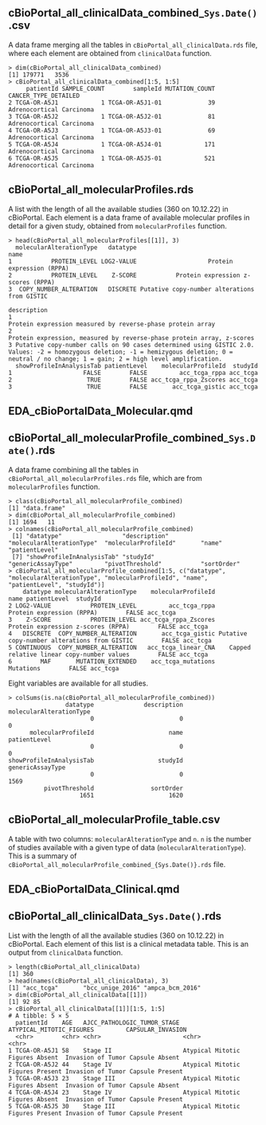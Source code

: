 ## cBioPortal_all_clinicalData_combined_`Sys.Date()`.csv   
A data frame merging all the tables in `cBioPortal_all_clinicalData.rds` file,
where each element are obtained from `clinicalData` function.
```
> dim(cBioPortal_all_clinicalData_combined)
[1] 179771   3536
> cBioPortal_all_clinicalData_combined[1:5, 1:5]
     patientId SAMPLE_COUNT        sampleId MUTATION_COUNT     CANCER_TYPE_DETAILED
2 TCGA-OR-A5J1            1 TCGA-OR-A5J1-01             39 Adrenocortical Carcinoma
3 TCGA-OR-A5J2            1 TCGA-OR-A5J2-01             81 Adrenocortical Carcinoma
4 TCGA-OR-A5J3            1 TCGA-OR-A5J3-01             69 Adrenocortical Carcinoma
5 TCGA-OR-A5J4            1 TCGA-OR-A5J4-01            171 Adrenocortical Carcinoma
6 TCGA-OR-A5J5            1 TCGA-OR-A5J5-01            521 Adrenocortical Carcinoma
```

## cBioPortal_all_molecularProfiles.rds   
A list with the length of all the available studies (360 on 10.12.22) in 
cBioPortal. Each element is a data frame of available molecular profiles 
in detail for a given study, obtained from `molecularProfiles` function.
```
> head(cBioPortal_all_molecularProfiles[[1]], 3)
  molecularAlterationType   datatype                                         name
1           PROTEIN_LEVEL LOG2-VALUE                    Protein expression (RPPA)
2           PROTEIN_LEVEL    Z-SCORE           Protein expression z-scores (RPPA)
3  COPY_NUMBER_ALTERATION   DISCRETE Putative copy-number alterations from GISTIC
                                                                                                                                                                                       description
1                                                                                                                                       Protein expression measured by reverse-phase protein array
2                                                                                                                            Protein expression, measured by reverse-phase protein array, z-scores
3 Putative copy-number calls on 90 cases determined using GISTIC 2.0. Values: -2 = homozygous deletion; -1 = hemizygous deletion; 0 = neutral / no change; 1 = gain; 2 = high level amplification.
  showProfileInAnalysisTab patientLevel    molecularProfileId  studyId
1                    FALSE        FALSE         acc_tcga_rppa acc_tcga
2                     TRUE        FALSE acc_tcga_rppa_Zscores acc_tcga
3                     TRUE        FALSE       acc_tcga_gistic acc_tcga
```

## EDA_cBioPortalData_Molecular.qmd


## cBioPortal_all_molecularProfile_combined_`Sys.Date()`.rds  
A data frame combining all the tables in `cBioPortal_all_molecularProfiles.rds`
file, which are from `molecularProfiles` function.
```
> class(cBioPortal_all_molecularProfile_combined)
[1] "data.frame"
> dim(cBioPortal_all_molecularProfile_combined)
[1] 1694   11
> colnames(cBioPortal_all_molecularProfile_combined)
 [1] "datatype"                 "description"              "molecularAlterationType"  "molecularProfileId"       "name"         "patientLevel"
 [7] "showProfileInAnalysisTab" "studyId"                  "genericAssayType"         "pivotThreshold"           "sortOrder"
> cBioPortal_all_molecularProfile_combined[1:5, c("datatype", "molecularAlterationType", "molecularProfileId", "name", "patientLevel", "studyId")]
    datatype molecularAlterationType    molecularProfileId                                         name patientLevel  studyId
2 LOG2-VALUE           PROTEIN_LEVEL         acc_tcga_rppa                    Protein expression (RPPA)        FALSE acc_tcga
3    Z-SCORE           PROTEIN_LEVEL acc_tcga_rppa_Zscores           Protein expression z-scores (RPPA)        FALSE acc_tcga
4   DISCRETE  COPY_NUMBER_ALTERATION       acc_tcga_gistic Putative copy-number alterations from GISTIC        FALSE acc_tcga
5 CONTINUOUS  COPY_NUMBER_ALTERATION   acc_tcga_linear_CNA    Capped relative linear copy-number values        FALSE acc_tcga
6        MAF       MUTATION_EXTENDED    acc_tcga_mutations                                    Mutations        FALSE acc_tcga
```

Eight variables are available for all studies.
```
> colSums(is.na(cBioPortal_all_molecularProfile_combined))
                datatype              description  molecularAlterationType 
                       0                        0                        0 
      molecularProfileId                     name             patientLevel 
                       0                        0                        0 
showProfileInAnalysisTab                  studyId         genericAssayType 
                       0                        0                     1569 
          pivotThreshold                sortOrder 
                    1651                     1620 
```



## cBioPortal_all_molecularProfile_table.csv  
A table with two columns: `molecularAlterationType` and `n`. `n` is the number
of studies available with a given type of data (`molecularAlterationType`).
This is a summary of `cBioPortal_all_molecularProfile_combined_{Sys.Date()}.rds` file.

## EDA_cBioPortalData_Clinical.qmd


## cBioPortal_all_clinicalData_`Sys.Date()`.rds 
List with the length of all the available studies (360 on 10.12.22) in 
cBioPortal. Each element of this list is a clinical metadata table. This 
is an output from `clinicalData` function.
```
> length(cBioPortal_all_clinicalData)
[1] 360
> head(names(cBioPortal_all_clinicalData), 3)
[1] "acc_tcga"       "bcc_unige_2016" "ampca_bcm_2016"
> dim(cBioPortal_all_clinicalData[[1]])
[1] 92 85
> cBioPortal_all_clinicalData[[1]][1:5, 1:5]
# A tibble: 5 × 5
  patientId    AGE   AJCC_PATHOLOGIC_TUMOR_STAGE ATYPICAL_MITOTIC_FIGURES         CAPSULAR_INVASION                
  <chr>        <chr> <chr>                       <chr>                            <chr>                            
1 TCGA-OR-A5J1 58    Stage II                    Atypical Mitotic Figures Absent  Invasion of Tumor Capsule Absent 
2 TCGA-OR-A5J2 44    Stage IV                    Atypical Mitotic Figures Present Invasion of Tumor Capsule Present
3 TCGA-OR-A5J3 23    Stage III                   Atypical Mitotic Figures Absent  Invasion of Tumor Capsule Absent 
4 TCGA-OR-A5J4 23    Stage IV                    Atypical Mitotic Figures Absent  Invasion of Tumor Capsule Present
5 TCGA-OR-A5J5 30    Stage III                   Atypical Mitotic Figures Present Invasion of Tumor Capsule Present
```
